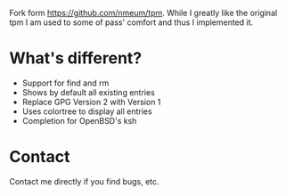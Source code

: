 
Fork form https://github.com/nmeum/tpm.  While I greatly like the original tpm I am used to some of pass' comfort and thus I implemented it.

What's different?
=================

* Support for find and rm
* Shows by default all existing entries
* Replace GPG Version 2 with Version 1
* Uses colortree to display all entries
* Completion for OpenBSD's ksh

Contact
=======

Contact me directly if you find bugs, etc.

